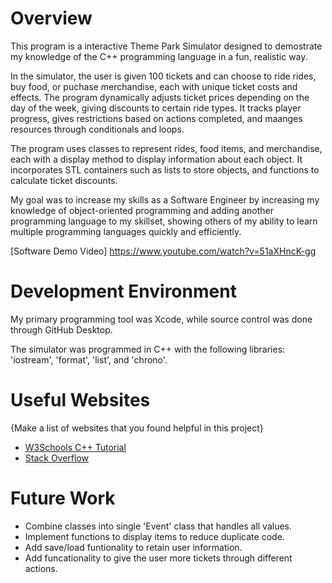 # Overview

This program is a interactive Theme Park Simulator designed to demostrate my knowledge of the C++ programming language in a fun, realistic way. 

In the simulator, the user is given 100 tickets and can choose to ride rides, buy food, or puchase merchandise, each with unique ticket costs and effects. The program dynamically adjusts ticket prices depending on the day of the week, giving discounts to certain ride types. It tracks player progress, gives restrictions based on actions completed, and maanges resources through conditionals and loops.

The program uses classes to represent rides, food items, and merchandise, each with a display method to display information about each object. It incorporates STL containers such as lists to store objects, and functions to calculate ticket discounts.

My goal was to increase my skills as a Software Engineer by increasing my knowledge of object-oriented programming and adding another programming language to my skillset, showing others of my ability to learn multiple programming languages quickly and efficiently. 

[Software Demo Video] https://www.youtube.com/watch?v=51aXHncK-gg

# Development Environment

My primary programming tool was Xcode, while source control was done through GitHub Desktop.

The simulator was programmed in C++ with the following libraries: 'iostream', 'format', 'list', and 'chrono'.

# Useful Websites

{Make a list of websites that you found helpful in this project}

- [W3Schools C++ Tutorial](https://www.w3schools.com/cpp/)
- [Stack Overflow](https://www.w3schools.com/cpp/)

# Future Work

- Combine classes into single 'Event' class that handles all values.
- Implement functions to display items to reduce duplicate code.
- Add save/load funtionality to retain user information.
- Add funcationality to give the user more tickets through different actions.
